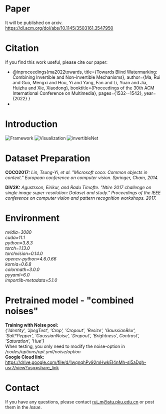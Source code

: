 # Paper

It will be published on arxiv.
https://dl.acm.org/doi/abs/10.1145/3503161.3547950

# Citation

If you find this work useful, please cite our paper:

- @inproceedings{ma2022towards,
  title={Towards Blind Watermarking: Combining Invertible and Non-invertible Mechanisms},
  author={Ma, Rui and Guo, Mengxi and Hou, Yi and Yang, Fan and Li, Yuan and Jia, Huizhu and Xie, Xiaodong},
  booktitle={Proceedings of the 30th ACM International Conference on Multimedia},
  pages={1532--1542},
  year={2022}
  }
-

# Introduction

![Framework](https://github.com/rmpku/CIN/blob/main/images/1.jpg)
![Visualization](https://github.com/rmpku/CIN/blob/main/images/2.jpg)
![invertibleNet](https://github.com/rmpku/CIN/blob/main/images/6.jpg)

# Dataset Preparation

**COCO2017:** _Lin, Tsung-Yi, et al. "Microsoft coco: Common objects in context." European conference on computer vision. Springer, Cham, 2014._

**DIV2K:** _Agustsson, Eirikur, and Radu Timofte. "Ntire 2017 challenge on single image super-resolution: Dataset and study." Proceedings of the IEEE conference on computer vision and pattern recognition workshops. 2017._

# Environment

_nvidia=3080  
cuda=11.1  
python=3.8.3  
torch=1.13.0  
torchvision=0.14.0  
opencv-python=4.6.0.66  
kornia=0.6.8  
colormath=3.0.0  
pyyaml=6.0  
importlib-metadata=5.1.0_

# Pretrained model - "combined noises"

**Training with Noise pool:**  
_{'Identity', 'JpegTest', 'Crop', 'Cropout', 'Resize', 'GaussianBlur', 'Salt\*Pepper', 'GaussianNoise', 'Dropout', 'Brightness', Contrast', 'Saturation', 'Hue'}_  
When testing, you only need to modify the noise-option in _/codes/options/opt.yml/noise/option_  
**Google Cloud link:**  
https://drive.google.com/file/d/1wqnqhPv92mHwkEI4nMh-sI5aDgh-usr7/view?usp=share_link

# Contact

If you have any questions, please contact rui_m@stu.pku.edu.cn or post them in the _Issue_.
